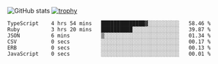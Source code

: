 ![GitHub stats](https://github-readme-stats.vercel.app/api?username=ksk001100&show_icons=true&theme=tokyonight)
[![trophy](https://github-profile-trophy.vercel.app/?username=ksk001100&theme=onedark)](https://github.com/ryo-ma/github-profile-trophy)

<!--START_SECTION:waka-->

```text
TypeScript    4 hrs 54 mins   ██████████████▓░░░░░░░░░░   58.46 %
Ruby          3 hrs 20 mins   ██████████░░░░░░░░░░░░░░░   39.87 %
JSON          6 mins          ▒░░░░░░░░░░░░░░░░░░░░░░░░   01.34 %
CSV           0 secs          ░░░░░░░░░░░░░░░░░░░░░░░░░   00.17 %
ERB           0 secs          ░░░░░░░░░░░░░░░░░░░░░░░░░   00.13 %
JavaScript    0 secs          ░░░░░░░░░░░░░░░░░░░░░░░░░   00.01 %
```

<!--END_SECTION:waka-->
